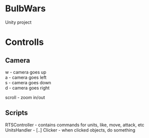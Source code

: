 # BulbWars
Unity project

# Controlls
## Camera
w - camera goes up\
a - camera goes left\
s - camera goes down\
d - camera goes right

scroll - zoom in/out

## Scripts
RTSController - contains commands for units, like, move, attack, etc
UnitsHandler - [..]
Clicker - when clicked objects, do something
